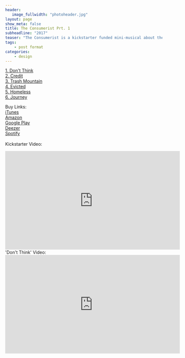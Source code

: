 ```yaml
---
header:
   image_fullwidth: "photoheader.jpg"
layout: page
show_meta: false
title: The Consumerist Prt. 1
subheadline: "2017"
teaser: "The Consumerist is a kickstarter funded mini-musical about the trappings of modern life, and trying to escape them. Soon to be available on all platforms..."
tags:
    - post format
categories:
    - design 
---
```

<!--more-->
 <a href="https://youtu.be/WWcIWTS2Wmo">1. Don't Think</a><br>
 <a href="https://itunes.apple.com/us/album/the-consumerist-pt-1-ep/id1271421915">2. Credit</a><br>
 <a href="https://itunes.apple.com/us/album/the-consumerist-pt-1-ep/id1271421915">3. Trash Mountain</a><br>
 <a href="https://itunes.apple.com/us/album/the-consumerist-pt-1-ep/id1271421915">4. Evicted</a><br>
 <a href="https://itunes.apple.com/us/album/the-consumerist-pt-1-ep/id1271421915">5. Homeless</a><br>
  <a href="https://itunes.apple.com/us/album/the-consumerist-pt-1-ep/id1271421915">6. Journey</a><br>

Buy Links:<br>
  <a href="https://itunes.apple.com/us/album/the-consumerist-pt-1-ep/id1271421915">iTunes</a><br>
   <a href="https://www.amazon.co.uk/Consumerist-Pt-1-Sam-Harrison/dp/B074SW4XFG/">Amazon</a><br>
    <a href="https://play.google.com/store/music/album?id=Bijknuyth53lgutmv5kxizli25m&tid=song-Tklxgwm4deb2os36pghckvj547u">Google Play</a><br>
     <a href="http://www.deezer.com/us/album/46281582">Deezer</a><br>
     <a href="https://open.spotify.com/album/3qBha98n0OMwP4xAwMkm3s">Spotify</a><br>
<br>
 Kickstarter Video:<br>
  <iframe width="560" height="315" src="https://www.youtube.com/embed/nUOizyHPPg4" frameborder="0" allowfullscreen></iframe>
<br>
 'Don't Think' Video:<br>
<iframe width="560" height="315" src="https://www.youtube.com/embed/WWcIWTS2Wmo" frameborder="0" allowfullscreen></iframe>
